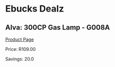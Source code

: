 
# Ebucks Dealz
## Alva: 300CP Gas Lamp - G008A
[Product Page](https://www.ebucks.com/web/shop/productSelected.do?prodId=474626367&catId=994900921)

Price: R109.00

Savings: 20.0


	
